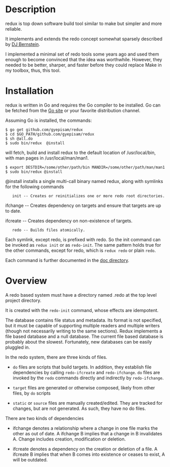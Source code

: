 # Description

redux is top down software build tool similar to make but simpler and more reliable.

It implements and extends the redo concept somewhat sparsely described by [DJ Bernstein](http://cr.yp.to/redo.html).

I implemented a minimal set of redo tools some years ago and used them enough to become convinced
that the idea was worthwhile. However, they needed to be better, sharper, and faster before they could
replace Make in my toolbox, thus, this tool.

# Installation

redux is written in Go and requires the Go compiler to be installed.
Go can be fetched from the [Go site](http://www.golang.com) or your favorite distribution channel.

Assuming Go is installed, the commands:

    $ go get github.com/gyepisam/redux
    $ cd $GO_PATH/github.com/gyepisam/redux
    $ sh @all.do 
    $ sudo bin/redux  @install

will fetch, build and install redux to the default location of /usr/local/bin, with man
pages in /usr/local/man/man1.

    $ export DESTDIR=/some/other/path/bin MANDIR=/some/other/path/man/man1
    $ sudo bin/redux @install 

@install installs a single multi-call binary named redux, along
with symlinks for the following commands

       init -- Creates or reinitializes one or more redo root directories.

   ifchange -- Creates dependency on targets and ensure that targets are up to date.

   ifcreate -- Creates dependency on non-existence of targets.

       redo -- Builds files atomically.

Each symlink, except redo, is prefixed with redo. So the init command can be invoked as
`redux init` or as `redo-init`. The same pattern holds true for the other commands, except
for redo, which is `redux redo` or plain `redo`.

Each command is further documented in the [doc directory](/doc).

# Overview

A redo based system must have a directory named .redo at the top level project
directory. 

It is created with the `redo-init` command, whose effects are idempotent.

The database contains file status and metadata. Its format is not specified,
but it must be capable of supporting multiple readers and multiple writers
(though not necessarily writing to the same sections). Redux implements a file based
database and a null database. The current file based database is probably about the
slowest. Fortunately, new databases can be easily pluggled in.

In the redo system, there are three kinds of files.

* `do` files are scripts that build targets. In addition, they establish
file dependencies by calling `redo-ifcreate` and `redo-ifchange`. `do` files
are invoked by the `redo` commands directly and indirectly by `redo-ifchange`.

* `target` files are generated or otherwise composed, likely from other files, by `do` scripts

* `static` or `source` files are manually created/edited. They are tracked
for changes, but are not generated. As such, they have no do files.

There are two kinds of dependencies

* ifchange denotes a relationship where a change in one file marks the other as out of date.
  A ifchange B implies that a change in B invalidates A. Change includes creation, modification or deletion.

* ifcreate denotes a dependency on the creation or deletion of a file.
  A ifcreate B implies that when B comes into existence or ceases to exist, A will be outdated.

